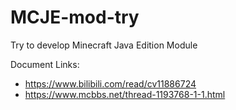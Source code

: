 # MCJE-mod-try
Try to develop Minecraft Java Edition Module

Document Links:
- https://www.bilibili.com/read/cv11886724
- https://www.mcbbs.net/thread-1193768-1-1.html